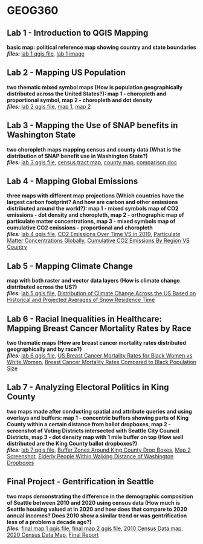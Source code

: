# GEOG360

## Lab 1 - Introduction to QGIS Mapping  
**basic map: political reference map showing country and state boundaries**  
***files:*** [lab 1 qgis file](lab1.qgs), [lab 1 image](lab1.png)

## Lab 2 - Mapping US Population  
**two thematic mixed symbol maps (How is population geographically distributed across the United States?): map 1 - choropleth and proportional symbol, map 2 - choropleth and dot density**  
***files:*** [lab 2 qgis file](lab2.qgs), [map 1](lab2map1.png), [map 2](lab2map2.png)

## Lab 3 - Mapping the Use of SNAP benefits in Washington State  
**two choropleth maps mapping census and county data (What is the distribution of SNAP benefit use in Washington State?)**  
***files:*** [lab 3 qgis file](lab3map.qgs), [census tract map](lab3map1.png), [county map](lab3map2.png), [comparison doc](lab3.pdf)

## Lab 4 - Mapping Global Emissions  
**three maps with different map projections (Which countries have the largest carbon footprint? And how are carbon and other emissions distributed around the world?): map 1 - mixed symbols map of CO2 emissions - dot density and choropleth, map 2 - orthographic map of particulate matter concentrations, map 3 - mixed symbols map of cumulative CO2 emissions - proportional and choropleth**  
***files:*** [lab 4 qgis file](lab4map.qgs), [CO2 Emissions Over Time VS in 2019](lab4map1.png), [Particulate Matter Concentrations Globally](lab4map2.png), [Cumulative CO2 Emissions By Region VS Country](lab4map3.png)  

## Lab 5 - Mapping Climate Change  
**map with both raster and vector data layers (How is climate change distributed across the US?)**  
***files:*** [lab 5 qgis file](lab5map.qgs), [Distribution of Climate Change Across the US Based on Historical and Projected Averages of Snow Residence Time](lab5map.png)  

## Lab 6 - Racial Inequalities in Healthcare: Mapping Breast Cancer Mortality Rates by Race  
**two thematic maps (How are breast cancer mortality rates distributed geographically and by race?)**  
***files:*** [lab 6 qgis file](lab6.qgs), [US Breast Cancer Mortality Rates for Black Women vs White Women](lab6map1.png), [Breast Cancer Mortality Rates Compared to Black Population Size](lab6map2.png)

## Lab 7 - Analyzing Electoral Politics in King County  
**two maps made after conducting spatial and attribute queries and using overlays and buffers: map 1 - concentric buffers showing parts of King County within a certain distance from ballot dropboxes, map 2 - screenshot of Voting Districts intersected with Seattle City Council Districts, map 3 - dot density map with 1 mile buffer on top (How well distributed are the King County ballot dropboxes?)**   
***files:*** [lab 7 qgis file](lab7.qgs), [Buffer Zones Around King County Drop Boxes](lab7map1.png), [Map 2 Screenshot](lab7map2.png), [Elderly People Within Walking Distance of Washington Dropboxes](lab7map3.png)

## Final Project - Gentrification in Seattle
**two maps demonstrating the difference in the demographic composition of Seattle between 2010 and 2020 using census data (How much is Seattle housing valued at in 2020 and how does that compare to 2020 annual incomes? Does 2010 show a similar trend or was gentrification less of a problem a decade ago?)**  
***files:*** [final map 1 qgis file](final.qgs), [final map 2 qgis file](finalmap2.qgs), [2010 Census Data map](finalmap1.png), [2020 Census Data Map](finalmap2.png), [Final Report](finalreportgeog.pdf)
